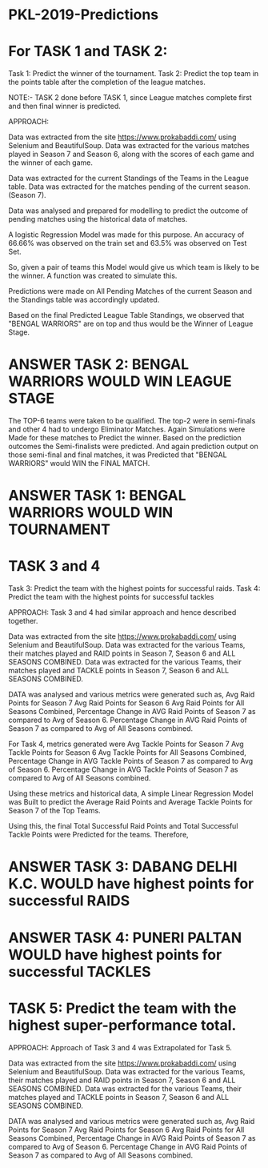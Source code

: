 # PKL-2019-Predictions

# For TASK 1 and TASK 2:

Task 1: Predict the winner of the tournament.
Task 2: Predict the top team in the points table after the completion of the league matches.

NOTE:- TASK 2 done before TASK 1, since League matches complete first and then final winner is predicted.

APPROACH:

Data was extracted from the site https://www.prokabaddi.com/ using Selenium and BeautifulSoup.
Data was extracted for the various matches played in Season 7 and Season 6, along with the scores of each game and the winner of each game.

Data was extracted for the current Standings of the Teams in the League table.
Data was extracted for the matches pending of the current season. (Season 7).

Data was analysed and prepared for modelling to predict the outcome of pending matches using the historical data of matches.

A logistic Regression Model was made for this purpose.
An accuracy of 66.66% was observed on the train set and 63.5% was observed on Test Set.

So, given a pair of teams this Model would give us which team is likely to be the winner.
A function was created to simulate this.

Predictions were made on All Pending Matches of the current Season and the Standings table was accordingly updated.

Based on the final Predicted League Table Standings, we observed that "BENGAL WARRIORS" are on top and thus would be the Winner of League Stage.

# ANSWER TASK 2: BENGAL WARRIORS WOULD WIN LEAGUE STAGE

The TOP-6 teams were taken to be qualified. The top-2 were in semi-finals and other 4 had to undergo Eliminator Matches.
Again Simulations were Made for these matches to Predict the winner.
Based on the prediction outcomes the Semi-finalists were predicted.
And again prediction output on those semi-final and final matches, it was Predicted that "BENGAL WARRIORS" would WIN the FINAL MATCH.

# ANSWER TASK 1: BENGAL WARRIORS WOULD WIN TOURNAMENT


# TASK 3 and 4

Task 3: Predict the team with the highest points for successful raids.
Task 4: Predict the team with the highest points for successful tackles

APPROACH:
Task 3 and 4 had similar approach and hence described together.

Data was extracted from the site https://www.prokabaddi.com/ using Selenium and BeautifulSoup.
Data was extracted for the various Teams, their matches played and RAID points in Season 7, Season 6 and ALL SEASONS COMBINED. 
Data was extracted for the various Teams, their matches played and TACKLE points in Season 7, Season 6 and ALL SEASONS COMBINED.

DATA was analysed and various metrics were generated such as,
Avg Raid Points for Season 7
Avg Raid Points for Season 6
Avg Raid Points for All Seasons Combined,
Percentage Change in AVG Raid Points of Season 7 as compared to Avg of Season 6.
Percentage Change in AVG Raid Points of Season 7 as compared to Avg of All Seasons combined.

For Task 4, metrics generated were
Avg Tackle Points for Season 7
Avg Tackle Points for Season 6
Avg Tackle Points for All Seasons Combined,
Percentage Change in AVG Tackle Points of Season 7 as compared to Avg of Season 6.
Percentage Change in AVG Tackle Points of Season 7 as compared to Avg of All Seasons combined.

Using these metrics and historical data, A simple Linear Regression Model was Built to predict the Average Raid Points and Average Tackle Points for Season 7 of the Top Teams.

Using this, the final Total Successful Raid Points and Total Successful Tackle Points were Predicted for the teams.
Therefore,

# ANSWER TASK 3: DABANG DELHI K.C. WOULD have highest points for successful RAIDS
# ANSWER TASK 4: PUNERI PALTAN  WOULD have highest points for successful TACKLES


# TASK 5: Predict the team with the highest super-performance total.

APPROACH:
Approach of Task 3 and 4 was Extrapolated for Task 5.

Data was extracted from the site https://www.prokabaddi.com/ using Selenium and BeautifulSoup.
Data was extracted for the various Teams, their matches played and RAID points in Season 7, Season 6 and ALL SEASONS COMBINED. 
Data was extracted for the various Teams, their matches played and TACKLE points in Season 7, Season 6 and ALL SEASONS COMBINED.

DATA was analysed and various metrics were generated such as,
Avg Raid Points for Season 7
Avg Raid Points for Season 6
Avg Raid Points for All Seasons Combined,
Percentage Change in AVG Raid Points of Season 7 as compared to Avg of Season 6.
Percentage Change in AVG Raid Points of Season 7 as compared to Avg of All Seasons combined.
